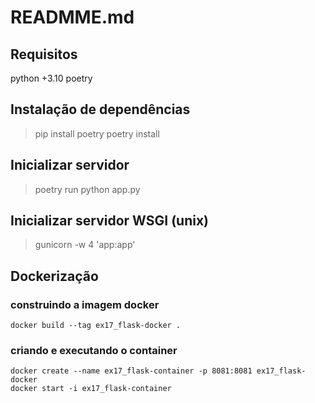 # READMME.md

## Requisitos

python +3.10
poetry

## Instalação de dependências

> pip install poetry
> poetry install

## Inicializar servidor

> poetry run python app.py

## Inicializar servidor WSGI (unix)

> gunicorn -w 4 'app:app'

## Dockerização

### construindo a imagem docker

```
docker build --tag ex17_flask-docker .
```

### criando e executando o container

```
docker create --name ex17_flask-container -p 8081:8081 ex17_flask-docker
docker start -i ex17_flask-container
```
